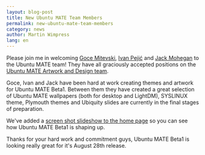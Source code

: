 ```yaml
---
layout: blog-post 
title: New Ubuntu MATE Team Members
permalink: new-ubuntu-mate-team-members
category: news
author: Martin Wimpress
lang: en
---
```


Please join me in welcoming [Goce Mitevski](http://nicer2.com/),
[Ivan Pejić](https://plus.google.com/113587242852192152625/)
and [Jack Mohegan](https://plus.google.com/101312215214323407176/)
to the Ubuntu MATE team! They have all graciously accepted positions
on the [Ubuntu MATE Artwork and Design team](/team/).

Goce, Ivan and Jack have been hard at work creating themes and artwork
for Ubuntu MATE Beta1. Between them they have created a great selection
of Ubuntu MATE wallpapers (both for desktop and LightDM), SYSLINUX theme,
Plymouth themes and Ubiquity slides are currently in the final stages of
preparation.

We've added a [screen shot slideshow to the home page](/) so you
can see how Ubuntu MATE Beta1 is shaping up.

Thanks for your hard work and commitment guys, Ubuntu MATE Beta1 is
looking really great for it's August 28th release.
